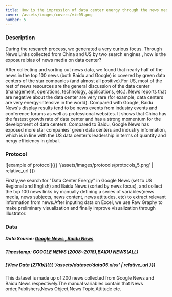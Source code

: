 ```yaml
---
title: How is the impression of data center energy through the news media?
cover: /assets/images/covers/vis05.png
number: 5
---
```

### Description
During the research process, we generated a very curious focus.
Through News Links collected from China and US by two search engines , how is the exposure bias of news media on data center?

After collecting and sorting out news data, we found that nearly half of the news in the top 100 news (both Baidu and Google) is covered by green data centers of the star companies (and almost all positive).For US, most of the rest of news resources are the general discussion of the data center (management, operations, technology, applications, etc.). News reports that are negative about the data center are very rare (for example, data centers are very energy-intensive in the world). Compared with Google, Baidu News's display results tend to be news events from industry events and conference forums as well as professional websites. It shows that China has the fastest growth rate of data center and has a strong momentum for the development of data centers. Compared to Baidu, Google News has exposed more star companies' green data centers and industry information, which is in line with the US data center's leadership in terms of quantity and nergy efficiency in global.

### Protocol
![example of protocol]({{ '/assets/images/protocols/protocols_5.png' | relative_url }})

Firstly,we search for "Data Center Energy" in Google News (set to US Regional and English) and Baidu News (sorted by news focus), and collect the top 100 news links by manually defining a series of variables(news media, news subjects, news content, news attitudes, etc) to extract relevant information from news.After inputing data on Excel, we use Raw Graphy to make preliminary visualization and finally improve visualization through Illustrator.

### Data
##### Data Source: [Google News , ](https://news.google.com)[Baidu News](https://news.baidu.com/)
##### Timestamp: GOOGLE NEWS (2008~2018),BAIDU NEWS(ALL)
##### [View Data (27Kb)]({{ '/assets/dataset/data05.xlsx' | relative_url }})
This dataset is made up of 200 news collected from Google News and Baidu News respectively.The manual variables contain that News order,Publishers,News Object,News Topic,Attitude etc.
